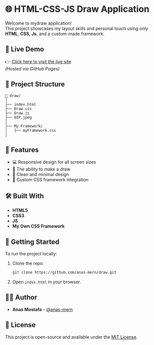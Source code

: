 # 🌐 HTML-CSS-JS Draw Application

Welcome to mydraw application!  
This project showcases my layout skills and personal touch using only **HTML**, **CSS**, **Js**, and a custom-made framework.

## 📸 Live Demo

👉 [Click here to visit the live site](https://anas-mern.github.io/draw/)  
*(Hosted via GitHub Pages)*

## 📁 Project Structure

```
📁 draw/
│
├── index.html
├── Draw.css
├── Draw.js
├── OIP.jpeg
│
├── My Framework/
│   ├── myFramework.css
|

```

## 🎯 Features

- 💻 Responsive design for all screen sizes  
- 🎲 The ability to make a draw
- 🎨 Clean and minimal design  
- 🧱 Custom CSS framework integration

## 🛠️ Built With

- **HTML5**
- **CSS3**
- **JS**
- **My Own CSS Framework**

## 🚀 Getting Started

To run the project locally:

1. Clone the repo:
   ```bash
   git clone https://github.com/anas-mern/draw.git
   ```
2. Open `index.html` in your browser.

## 🙋‍♂️ Author

- **Anas Mostafa** – [@anas-mern](https://github.com/anas-mern)

## 📄 License

This project is open-source and available under the [MIT License](LICENSE).
